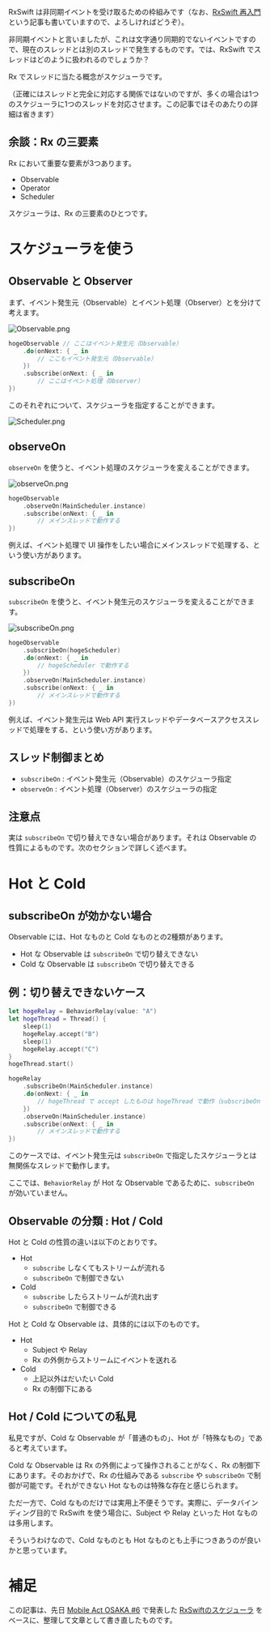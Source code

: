 <!--
title:   RxSwift のスケジューラ
tags:    RxSwift
id:      f5d522e22bd1e705eef1
private: false
-->
RxSwift は非同期イベントを受け取るための枠組みです（なお、[RxSwift 再入門](2018-07-29_RxSwift_RxSwift4_444d6dd7386b2949c06b.md) という記事も書いていますので、よろしければどうぞ）。

非同期イベントと言いましたが、これは文字通り同期的でないイベントですので、現在のスレッドとは別のスレッドで発生するものです。では、RxSwift でスレッドはどのように扱われるのでしょうか？

Rx でスレッドに当たる概念がスケジューラです。

（正確にはスレッドと完全に対応する関係ではないのですが、多くの場合は1つのスケジューラに1つのスレッドを対応させます。この記事ではそのあたりの詳細は省きます）

## 余談：Rx の三要素

Rx において重要な要素が3つあります。

* Observable
* Operator
* Scheduler

スケジューラは、Rx の三要素のひとつです。

# スケジューラを使う

## Observable と Observer

まず、イベント発生元（Observable）とイベント処理（Observer）とを分けて考えます。

![Observable.png](https://qiita-image-store.s3.amazonaws.com/0/6204/c38dc8be-c5d4-87d2-f83d-f63bc242ac4f.png)

```swift
hogeObservable // ここはイベント発生元（Observable）
    .do(onNext: { _ in
        // ここもイベント発生元（Observable）
    })
    .subscribe(onNext: { _ in
        // ここはイベント処理（Observer）
})
```

このそれぞれについて、スケジューラを指定することができます。

![Scheduler.png](https://qiita-image-store.s3.amazonaws.com/0/6204/5bf447f1-aaf3-96e7-0385-7974fdc7cb47.png)

## observeOn

`observeOn` を使うと、イベント処理のスケジューラを変えることができます。

![observeOn.png](https://qiita-image-store.s3.amazonaws.com/0/6204/3e28f51f-644a-b774-7f79-8bd195cf6e64.png)

```swift
hogeObservable
    .observeOn(MainScheduler.instance)
    .subscribe(onNext: { _ in
        // メインスレッドで動作する
})
```

例えば、イベント処理で UI 操作をしたい場合にメインスレッドで処理する、という使い方があります。

## subscribeOn

`subscribeOn` を使うと、イベント発生元のスケジューラを変えることができます。

![subscribeOn.png](https://qiita-image-store.s3.amazonaws.com/0/6204/4d64a326-5427-0ac9-27b6-fc7efa60afbf.png)

```swift
hogeObservable
    .subscribeOn(hogeScheduler)
    .do(onNext: { _ in
        // hogeScheduler で動作する
    })
    .observeOn(MainScheduler.instance)
    .subscribe(onNext: { _ in
        // メインスレッドで動作する
})
```

例えば、イベント発生元は Web API 実行スレッドやデータベースアクセススレッドで処理をする、という使い方があります。

## スレッド制御まとめ

* `subscribeOn` : イベント発生元（Observable）のスケジューラ指定
* `observeOn` : イベント処理（Observer）のスケジューラの指定

## 注意点

実は `subscribeOn` で切り替えできない場合があります。それは Observable の性質によるものです。次のセクションで詳しく述べます。

# Hot と Cold

## subscribeOn が効かない場合

Observable には、Hot なものと Cold なものとの2種類があります。

* Hot な Observable は `subscribeOn` で切り替えできない
* Cold な Observable は `subscribeOn` で切り替えできる

## 例：切り替えできないケース

```swift
let hogeRelay = BehaviorRelay(value: "A")
let hogeThread = Thread() {
    sleep(1)
    hogeRelay.accept("B")
    sleep(1)
    hogeRelay.accept("C")
}
hogeThread.start()

hogeRelay
    .subscribeOn(MainScheduler.instance)
    .do(onNext: { _ in
        // hogeThread で accept したものは hogeThread で動作（subscribeOn が効いていない）
    })
    .observeOn(MainScheduler.instance)
    .subscribe(onNext: { _ in
        // メインスレッドで動作する
})
```

このケースでは、イベント発生元は `subscribeOn` で指定したスケジューラとは無関係なスレッドで動作します。

ここでは、`BehaviorRelay` が Hot な Observable であるために、`subscribeOn` が効いていません。

## Observable の分類 : Hot / Cold

Hot と Cold の性質の違いは以下のとおりです。

* Hot
    * `subscribe` しなくてもストリームが流れる
    * `subscribeOn` で制御できない
* Cold
    * `subscribe` したらストリームが流れ出す
    * `subscribeOn` で制御できる

Hot と Cold な Observable は、具体的には以下のものです。

* Hot
    * Subject や Relay
    * Rx の外側からストリームにイベントを送れる
* Cold
    * 上記以外はだいたい Cold
    * Rx の制御下にある

## Hot / Cold についての私見

私見ですが、Cold な Observable が「普通のもの」、Hot が「特殊なもの」であると考えています。

Cold な Observable は Rx の外側によって操作されることがなく、Rx の制御下にあります。そのおかげで、Rx の仕組みである `subscribe` や `subscribeOn` で制御が可能です。それができない Hot なものは特殊な存在と感じられます。

ただ一方で、Cold なものだけでは実用上不便そうです。実際に、データバインディング目的で RxSwift を使う場合に、Subject や Relay といった Hot なものは多用します。

そういうわけなので、Cold なものとも Hot なものとも上手につきあうのが良いかと思っています。

# 補足

この記事は、先日 [Mobile Act OSAKA #6](https://mobileact.connpass.com/event/93121/) で発表した [RxSwiftのスケジューラ](https://speakerdeck.com/usamik26/rxswift-scheduler) をベースに、整理して文章として書き直したものです。